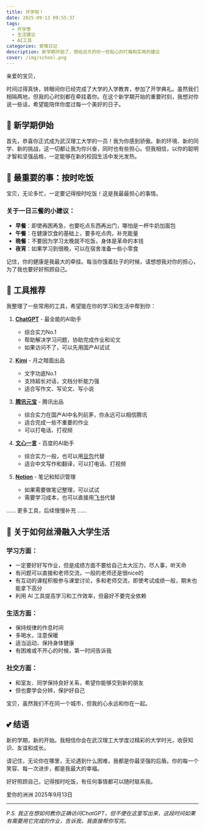```yaml
---
title: 开学啦！
date: 2025-09-13 09:55:37
tags:
  - 开学季
  - 生活建议
  - AI工具
categories: 爱情日记
description: 新学期开始了，想给远方的你一些贴心的叮嘱和实用的建议
cover: /img/school.png
---
```


亲爱的宝贝，

时间过得真快，转眼间你已经完成了大学的入学教育，参加了开学典礼。虽然我们相隔两地，但我的心时刻都在牵挂着你。在这个新学期开始的重要时刻，我想对你说一些话，希望能陪伴你度过每一个美好的日子。

## 🌟 新学期伊始

首先，恭喜你正式成为武汉理工大学的一员！我为你感到骄傲。新的环境、新的同学、新的挑战，这一切都让我为你兴奋，同时也有些担心。但我相信，以你的聪明才智和坚强品格，一定能够在新的校园生活中发光发热。

## 💝 最重要的事：按时吃饭

宝贝，无论多忙，一定要记得按时吃饭！这是我最最担心的事情。

### 关于一日三餐的小建议：
- **早餐**：即使再困再急，也要吃点东西再出门，哪怕是一杯牛奶加面包
- **午餐**：在健康饮食的基础上，要多吃点肉，补充能量
- **晚餐**：不要因为学习太晚就不吃饭，身体是革命的本钱
- **夜宵**：如果学习到很晚，可以在宿舍准备一些小零食

记住，你的健康是我最大的牵挂。每当你饿着肚子的时候，请想想我对你的担心，为了我也要好好照顾自己。

## 🤖 工具推荐

我整理了一些常用的工具，希望能在你的学习和生活中帮到你：

1. **[ChatGPT](https://chat.openai.com)** - 最全能的AI助手
   - 综合实力No.1
   - 帮助解决学习问题，协助完成作业和论文
   - 如果访问不了，可以先用国产AI试试

2. **[Kimi](https://kimi.moonshot.cn)** - 月之暗面出品
   - 文字功底No.1
   - 支持超长对话，文档分析能力强
   - 适合写作文、写论文、写小说

3. **[腾讯元宝](https://yuanbao.tencent.com/chat/)** - 腾讯出品
   - 综合实力在国产AI中名列前茅，你永远可以相信腾讯
   - 适合完成一些不重要的作业
   - 可以打电话、打视频

4. **[文心一言](https://yiyan.baidu.com)** - 百度的AI助手
   - 综合实力一般，也可以用[豆包](https://www.doubao.com/chat/)代替
   - 适合中文写作和翻译，可以打电话、打视频

5. **[Notion](https://www.notion.com/zh-cn)** - 笔记和知识管理
   - 如果需要做笔记整理，可以试试
   - 需要学习成本，也可以直接用[飞书](https://www.feishu.cn/)代替

...... 更多工具，后续慢慢补充 ......

## 💌 关于如何丝滑融入大学生活

### 学习方面：
- 一定要好好写作业，但是成绩方面不要给自己太大压力，尽人事，听天命
- 有问题可以直接和老师交流，一般的老师还是很nice的
- 有互动的课程积极参与课堂讨论，多和老师交流，即使考试成绩一般，期末也能拿下高分
- 利用 AI 工具提高学习和工作效率，但最好不要完全依赖

### 生活方面：
- 保持规律的作息时间
- 多喝水，注意保暖
- 适当运动，保持身体健康
- 有困难或不开心的时候，第一时间告诉我

### 社交方面：
- 和室友、同学保持良好关系，希望你能够交到新的朋友
- 但也要学会分辨，保护好自己

宝贝，虽然我们不在同一个城市，但我的心永远和你在一起。

## 💕 结语

新的学期，新的开始。我相信你会在武汉理工大学度过精彩的大学时光，收获知识、友谊和成长。

请记住，无论你在哪里，无论遇到什么困难，我都是你最坚强的后盾。你的每一个笑容、每一次进步，都是我最大的幸福。

好好照顾自己，记得按时吃饭，有任何事情都可以随时联系我。

爱你的洲洲
2025年9月13日

---

*P.S. 我正在想如何教你正确访问ChatGPT，但不便在这里写出来，这段时间如果有需要用它完成的作业，告诉我，我直接帮你写完。*